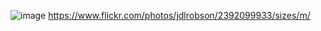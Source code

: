 ![image](https://farm4.static.flickr.com/3158/2392099933_13edb35ed4.jpg)
https://www.flickr.com/photos/jdlrobson/2392099933/sizes/m/

